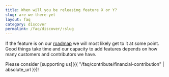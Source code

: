 ```yaml
---
title: When will you be releasing feature X or Y?
slug: are-we-there-yet
layout: faq
category: discover
permalink: /faq/discover/:slug
---
```

If the feature is on our [roadmap](https://www.passbolt.com/roadmap) we will most likely get to it at some point. 
Good things take time and our capacity to add features depends on how many customers and contributors we have. 

Please consider [supporting us]({{ "/faq/contribute/financial-contribution" | absolute_url }})!
